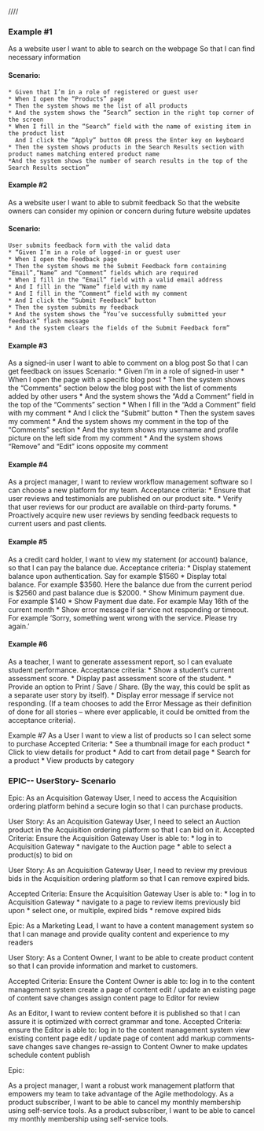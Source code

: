////

### Example #1

As a website user I want to able to search on the webpage So that I can find necessary information
#### Scenario:
	* Given that I’m in a role of registered or guest user
	* When I open the “Products” page
	* Then the system shows me the list of all products
	* And the system shows the “Search” section in the right top corner of the screen
	* When I fill in the “Search” field with the name of existing item in the product list
	  And I click the “Apply” button OR press the Enter key on keyboard
	* Then the system shows products in the Search Results section with product names matching entered product name
	*And the system shows the number of search results in the top of the Search Results section”


#### Example #2
As a website user I want to able to submit feedback So that the website owners can consider my opinion or concern during future website updates

#### Scenario: 
	User submits feedback form with the valid data
	* “Given I’m in a role of logged-in or guest user
	* When I open the Feedback page
	* Then the system shows me the Submit Feedback form containing “Email”,“Name” and “Comment” fields which are required
	* When I fill in the “Email” field with a valid email address
	* And I fill in the “Name” field with my name
	* And I fill in the “Comment” field with my comment
	* And I click the “Submit Feedback” button
	* Then the system submits my feedback
	* And the system shows the “You’ve successfully submitted your feedback” flash message
	* And the system clears the fields of the Submit Feedback form”


#### Example #3
As a signed-in user I want to able to comment on a blog post So that I can get feedback on issues
Scenario:
	* Given I’m in a role of signed-in user
	* When I open the page with a specific blog post
	* Then the system shows the “Comments” section below the blog post with the list of comments added by other users
	* And the system shows the “Add a Comment” field in the top of the “Comments” section
	* When I fill in the “Add a Comment” field with my comment
	* And I click the “Submit” button
	* Then the system saves my comment
	* And the system shows my comment in the top of the “Comments” section
	* And the system shows my username and profile picture on the left side from my comment
	* And the system shows “Remove” and “Edit” icons opposite my comment


#### Example #4
As a project manager, I want to review workflow management software so I can choose a new platform for my team.
Acceptance criteria:
	* Ensure that user reviews and testimonials are published on our product site.
	* Verify that user reviews for our product are available on third-party forums.
	* Proactively acquire new user reviews by sending feedback requests to current users and past clients.

#### Example #5
As a credit card holder, I want to view my statement (or account) balance, so that I can pay the balance due.
Acceptance criteria:
	* Display statement balance upon authentication. Say for example $1560
	* Display total balance. For example $3560. Here the balance due from the current period is $2560 and past balance due is $2000.
	* Show Minimum payment due. For example $140
	* Show Payment due date. For example May 16th of the current month
	* Show error message if service not responding or timeout. For example ‘Sorry, something went wrong with the service. Please try again.’

#### Example #6
As a teacher, I want to generate assessment report, so I can evaluate student performance.
Acceptance criteria:
	* Show a student’s current assessment score.
	* Display past assessment score of the student.
	* Provide an option to Print / Save / Share. (By the way, this could be split as a separate user story by itself).
	* Display error message if service not responding. (If a team chooses to add the Error Message as their definition of done for all stories – 		where ever applicable, it could be omitted from the acceptance criteria).


Example #7
As a User I want to view a list of products so I can select some to purchase
Accepted Criteria:
	* See a thumbnail image for each product
	* Click to view details for product
	* Add to cart from detail page
	* Search for a product
	* View products by category



### EPIC-- UserStory- Scenario

Epic:
As an Acquisition Gateway User, I need to access the Acquisition ordering platform behind a secure login so that I can purchase products.

User Story:
As an Acquisition Gateway User, I need to select an Auction product in the Acquisition ordering platform so that I can bid on it.
Accepted Criteria:
Ensure the Acquisition Gateway User is able to:
	* log in to Acquisition Gateway 
	* navigate to the Auction page 
	* able to select a product(s) to bid on


User Story:
As an Acquisition Gateway User, I need to review my previous bids in the Acquisition ordering platform so that I can remove expired bids.

Accepted Criteria:
Ensure the Acquisition Gateway User is able to:
	* log in to Acquisition Gateway
	* navigate to a page to review items previously bid upon
	* select one, or multiple, expired bids
	* remove expired bids

Epic:
As a Marketing Lead, I want to have a content management system so that I can manage and provide quality content and experience to my readers

User Story:
As a Content Owner, I want to be able to create product content so that I can provide information and market to customers.

Accepted Criteria:
Ensure the Content Owner is able to:
	log in to the content management system
	create a page of content
	edit / update an existing page of content
	save changes
	assign content page to Editor for review


As an Editor, I want to review content before it is published so that I can assure it is optimized with correct grammar and tone.
Accepted Criteria:
ensure the Editor is able to:
	log in to the content management system
	view existing content page
	edit / update page of content
	add markup comments- save changes
	save changes
	re-assign to Content Owner to make updates
	schedule content publish


Epic:

As a project manager, I want a robust work management platform that empowers my team to take advantage of the Agile methodology.
As a product subscriber, I want to be able to cancel my monthly membership using self-service tools.
As a product subscriber, I want to be able to cancel my monthly membership using self-service tools.
